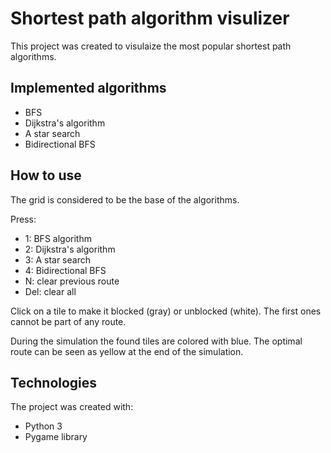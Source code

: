 # Shortest path algorithm visulizer
This project was created to visulaize the most popular shortest path algorithms.

## Implemented algorithms
 * BFS
 * Dijkstra's algorithm
 * A star search
 * Bidirectional BFS

## How to use
The grid is considered to be the base of the algorithms.

Press:
 * 1: BFS algorithm
 * 2: Dijkstra's algorithm
 * 3: A star search
 * 4: Bidirectional BFS
 * N: clear previous route
 * Del: clear all
 
Click on a tile to make it blocked (gray) or unblocked (white). The first ones cannot be part of any route.

During the simulation the found tiles are colored with blue. The optimal route can be seen as yellow at the end of the simulation.

## Technologies
The project was created with:
 * Python 3
 * Pygame library
